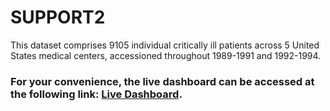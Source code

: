 # SUPPORT2
This dataset comprises 9105 individual critically ill patients across 5 United States medical centers, accessioned throughout 1989-1991 and 1992-1994.

### For your convenience, the live dashboard can be accessed at the following link: [Live Dashboard](https://spartan-119.github.io/SUPPORT2/).
